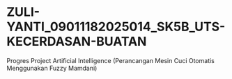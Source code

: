 # ZULI-YANTI_09011182025014_SK5B_UTS-KECERDASAN-BUATAN
Progres Project Artificial Intelligence (Perancangan Mesin Cuci Otomatis Menggunakan Fuzzy Mamdani) 
